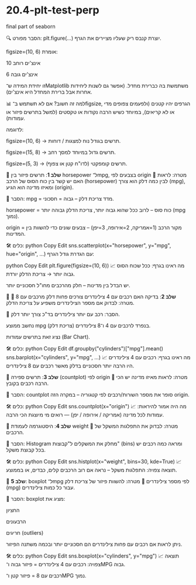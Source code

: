 # 20.4-plt-test-perp
final part of seaborn 

🔍 הסבר מפורט:
plt.figure(...) יוצרת קנבס ריק שעליו מציירים את הגרף.

figsize=(10, 6) אומרת:

10 אינצ'ים רוחב

6 אינצ'ים גובה

זו יחידת המידה ש־Matplotlib משתמשת בה כברירת מחדל.
(אפשר גם לשנות ליחידות אחרות אבל ברירת המחדל היא אינצ'ים).

📊 למה זה חשוב?
אם לא תשתמש ב־figsize, הגרפים יהיו קטנים (ולפעמים צפופים מדי או לא קריאים), במיוחד כשיש הרבה נקודות או טקסטים (למשל בתרשים פיזור או עמודות).

לדוגמה:

figsize=(10, 6) → תרשים בגודל נוח למצגות / דוחות.

figsize=(15, 8) → תרשים גדול במיוחד למסך רחב.

figsize=(5, 3) → תרשים קומפקטי (לדו"ח קטן או צפוף).



🔹 **שלב 1**: תרשים פיזור בין horsepower ל־mpg, בצבעים לפי origin
🎯 מטרה:
לראות האם יש קשר בין כוח הסוס של הרכב (horsepower) לבין כמה דלק הוא צורך (mpg), ומאיזו מדינה הוא הגיע (origin).

🧠 הסבר:
mpg = מדד צריכת דלק – גבוה = חסכוני.

horsepower = כוח סוס – לרוב ככל שהוא גבוה יותר, צריכת הדלק גבוהה יותר (mpg נמוך).

origin = מקור הרכב (1=אמריקה, 2=אירופה, 3=יפן) – צבעים שונים כדי להשוות בין המדינות.

🛠️ כלים:
python
Copy
Edit
sns.scatterplot(x="horsepower", y="mpg", hue="origin", ...)
עם הגדרת גודל הגרף:

python
Copy
Edit
plt.figure(figsize=(10, 6))
📈 מה ראינו בגרף:
ככל שכוח הסוס גבוה יותר → צריכת הדלק יורדת.

יש הבדל בין מדינות – חלק מהרכבים מחו"ל חסכוניים יותר.


🔹 **שלב 2**: בדיקה האם רכבים עם 4 צילינדרים צורכים פחות דלק מרכבים עם 8
🎯 מטרה:
לבדוק אם מספר הצילינדרים משפיע על צריכת הדלק.

🧠 הסבר:
רכב עם יותר צילינדרים בד"כ צורך יותר דלק.

נחשב ממוצע mpg (צריכת דלק) בנפרד לרכבים עם 4 ו־8 צילינדרים.

נציג זאת בתרשים עמודות (Bar Chart).

🛠️ כלים:
python
Copy
Edit
df.groupby("cylinders")["mpg"].mean()
sns.barplot(x="cylinders", y="mpg", ...)
📈 מה ראינו בגרף:
רכבים עם 4 צילינדרים היו הרבה יותר חסכוניים בדלק מאשר רכבים עם 8 צילינדרים.





🔹 **שלב 3**: תרשים ספירה (countplot) לפי origin
🎯 מטרה:
לראות מאיזו מדינה יש הכי הרבה רכבים בקובץ.

🧠 הסבר:
countplot סופר את מספר השורות/רכבים לפי קטגוריה – במקרה הזה origin.

🛠️ כלים:
python
Copy
Edit
sns.countplot(x="origin")
📈 מה היה אמור להיראות:
עמודות לכל מדינה (אמריקה / אירופה / יפן) — רואים מי מיוצגת הכי הרבה.


🔹 **שלב 4**: היסטוגרמה לעמודת weight
🎯 מטרה:
לבדוק את התפלגות המשקל של הרכבים.

🧠 הסבר:
Histogram מחלק את המשקלים ל"קבוצות" (bins) ומראה כמה רכבים יש בכל קבוצת משקל.

🛠️ כלים:
python
Copy
Edit
sns.histplot(x="weight", bins=30, kde=True)
📈 תוצאה צפויה:
התפלגות משקל – נראה אם רוב הרכבים קלים, כבדים, או בממוצע.


🔹 **שלב 5**: boxplot ל־mpg לפי מספר צילינדרים
🎯 מטרה:
להשוות פיזור של צריכת דלק (mpg) עבור כל כמות צילינדרים.

🧠 הסבר:
boxplot מציג את:

החציון

הרבעונים

חריגים (outliers)

ניתן לראות אם רכבים עם פחות צילינדרים הם חסכוניים יותר ובכמה משתנה הפיזור.

🛠️ כלים:
python
Copy
Edit
sns.boxplot(x="cylinders", y="mpg")
📈 תוצאה צפויה:
רכבים עם 4 צילינדרים = פיזור גבוה ו־MPG גבוה.

רכבים עם 8 = פיזור קטן ו־MPG נמוך.
